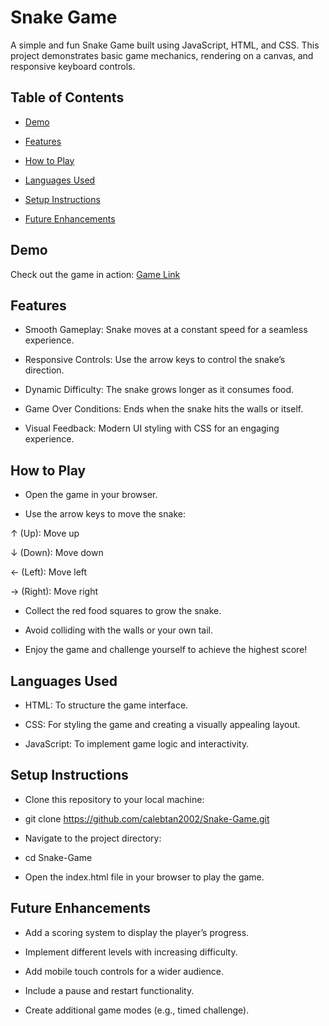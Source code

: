 # Snake Game
A simple and fun Snake Game built using JavaScript, HTML, and CSS. This project demonstrates basic game mechanics, rendering on a canvas, and responsive keyboard controls.

## Table of Contents

- [Demo](#demo)
  
- [Features](#features)
  
- [How to Play](#how-to-play)
  
- [Languages Used](#languages-used)
  
- [Setup Instructions](#setup-instructions)
  
- [Future Enhancements](#future-enhancements)

## Demo

Check out the game in action: [Game Link](https://calebtan2002.github.io/Snake-Game)

## Features

- Smooth Gameplay: Snake moves at a constant speed for a seamless experience.

- Responsive Controls: Use the arrow keys to control the snake’s direction.

- Dynamic Difficulty: The snake grows longer as it consumes food.

- Game Over Conditions: Ends when the snake hits the walls or itself.

- Visual Feedback: Modern UI styling with CSS for an engaging experience.

## How to Play

- Open the game in your browser.

- Use the arrow keys to move the snake:

↑ (Up): Move up

↓ (Down): Move down

← (Left): Move left

→ (Right): Move right

- Collect the red food squares to grow the snake.

- Avoid colliding with the walls or your own tail.

- Enjoy the game and challenge yourself to achieve the highest score!

## Languages Used

- HTML: To structure the game interface.

- CSS: For styling the game and creating a visually appealing layout.

- JavaScript: To implement game logic and interactivity.

## Setup Instructions

- Clone this repository to your local machine:

- git clone https://github.com/calebtan2002/Snake-Game.git

- Navigate to the project directory:

- cd Snake-Game

- Open the index.html file in your browser to play the game.

## Future Enhancements

- Add a scoring system to display the player’s progress.

- Implement different levels with increasing difficulty.

- Add mobile touch controls for a wider audience.

- Include a pause and restart functionality.

- Create additional game modes (e.g., timed challenge).
